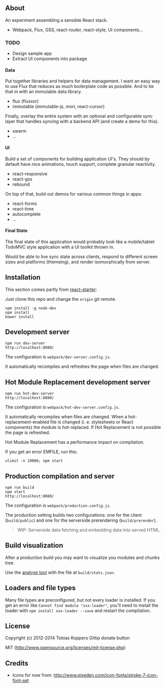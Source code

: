 ## About

An experiment assembling a sensible React stack.

- Webpack, Flux, GSS, react-router, react-style, UI components...

### TODO

- Design sample app
- Extract UI components into package

#### Data

Put together libraries and helpers for data management. I want an easy way
to use Flux that reduces as much boilerplate code as possible. And to tie
that in with an immutable data library.

- flux (fluxxor)
- immutable (immutable-js, mori, react-cursor)

Finally, overlay the entire system with an optional and configurable sync
layer that handles syncing with a backend API (and create a demo for this).

- swarm
- ...

#### UI

Build a set of components for building application UI's. They should
by default have nice animations, touch support, complete granular reactivity.

- react-responsive
- react-gss
- rebound

On top of that, build out demos for various common things in apps:

- react-forms
- react-time
- autocomplete
- ...

#### Final State

The final state of this application would probably look like a mobile/tablet
TodoMVC style application with a UI toolkit thrown in.

Would be able to live sync state across clients, respond to different screen
sizes and platforms (themeing), and render isomorphically from server.


## Installation

This section comes partly from [react-starter](https://github.com/webpack/react-starter):

Just clone this repo and change the `origin` git remote.

``` text
npm install -g node-dev
npm install
bower install
```

## Development server

``` text
npm run dev-server
http://localhost:8080/
```

The configuration is `webpack/dev-server.config.js`.

It automatically recompiles and refreshes the page when files are changed.


## Hot Module Replacement development server

``` text
npm run hot-dev-server
http://localhost:8080/
```

The configuration is `webpack/hot-dev-server.config.js`.

It automatically recompiles when files are changed. When a hot-replacement-enabled file is changed (i. e. stylesheets or React components) the module is hot-replaced. If Hot Replacement is not possible the page is refreshed.

Hot Module Replacement has a performance impact on compilation.

If you get an error EMFILE, run this:

    ulimit -n 10000; npm start


## Production compilation and server

``` text
npm run build
npm start
http://localhost:8080/
```

The configuration is `webpack/production.config.js`.

The production setting builds two configurations: one for the client (`build/public`) and one for the serverside prerendering (`build/prerender`).

> WIP: Serverside data fetching and embedding data into served HTML.

## Build visualization

After a production build you may want to visualize you modules and chunks tree.

Use the [analyse tool](http://webpack.github.io/analyse/) with the file at `build/stats.json`.

## Loaders and file types

Many file types are preconfigured, but not every loader is installed. If you get an error like `Cannot find module "xxx-loader"`, you'll need to install the loader with `npm install xxx-loader --save` and restart the compilation.

## License

Copyright (c) 2012-2014 Tobias Koppers Gittip donate button

MIT (http://www.opensource.org/licenses/mit-license.php)

## Credits

- Icons for now from: http://www.pixeden.com/icon-fonts/stroke-7-icon-font-set